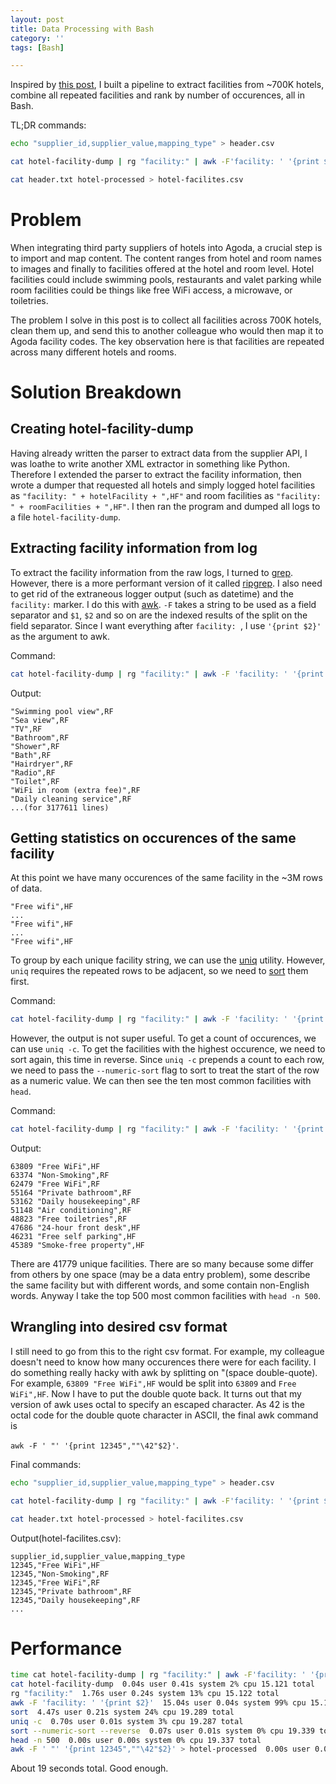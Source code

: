 ```yaml
---
layout: post
title: Data Processing with Bash
category: ''
tags: [Bash]

---
```


Inspired by [this post](https://adamdrake.com/command-line-tools-can-be-235x-faster-than-your-hadoop-cluster.html), I built a pipeline to extract facilities from ~700K hotels, combine all repeated facilities and rank by number of occurences, all in Bash.

TL;DR commands:
```bash
echo "supplier_id,supplier_value,mapping_type" > header.csv

cat hotel-facility-dump | rg "facility:" | awk -F'facility: ' '{print $2}' | sort | uniq -c | sort --numeric-sort --reverse | head -n 500 | awk -F ' "' '{print 12345",""\42"$2}' > hotel-processed

cat header.txt hotel-processed > hotel-facilites.csv
```

<!--excerpt-->

# Problem
When integrating third party suppliers of hotels into Agoda, a crucial step is to import and map content. The content ranges from hotel and room names to images and finally to facilities offered at the hotel and room level. Hotel facilities could include swimming pools, restaurants and valet parking while room facilities could be things like free WiFi access, a microwave, or toiletries.

The problem I solve in this post is to collect all facilities across 700K hotels, clean them up, and send this to another colleague who would then map it to Agoda facility codes. The key observation here is that facilities are repeated across many different hotels and rooms.

# Solution Breakdown

## Creating hotel-facility-dump
Having already written the parser to extract data from the supplier API, I was loathe to write another XML extractor in something like Python. Therefore I extended the parser to extract the facility information, then wrote a dumper that requested all hotels and simply logged hotel facilities as `"facility: " + hotelFacility + ",HF"` and room facilities as `"facility: " + roomFacilities + ",HF"`. I then ran the program and dumped all logs to a file `hotel-facility-dump`.

## Extracting facility information from log
To extract the facility information from the raw logs, I turned to [grep](http://man7.org/linux/man-pages/man1/grep.1.html). However, there is a more performant version of it called [ripgrep](https://blog.burntsushi.net/ripgrep/). I also need to get rid of the extraneous logger output (such as datetime) and the `facility:` marker. I do this with [awk](https://linux.die.net/man/1/awk). `-F` takes a string to be used as a field separator and `$1`, `$2` and so on are the indexed results of the split on the field separator. Since I want everything after `facility: `, I use `'{print $2}'` as the argument to awk.

Command:
```bash
cat hotel-facility-dump | rg "facility:" | awk -F 'facility: ' '{print $2}'
```

Output:
```
"Swimming pool view",RF
"Sea view",RF
"TV",RF
"Bathroom",RF
"Shower",RF
"Bath",RF
"Hairdryer",RF
"Radio",RF
"Toilet",RF
"WiFi in room (extra fee)",RF
"Daily cleaning service",RF
...(for 3177611 lines)
```

## Getting statistics on occurences of the same facility
At this point we have many occurences of the same facility in the ~3M rows of data.
```
"Free wifi",HF
...
"Free wifi",HF
...
"Free wifi",HF
```
To group by each unique facility string, we can use the [uniq](http://man7.org/linux/man-pages/man1/uniq.1.html) utility. However, `uniq` requires the repeated rows to be adjacent, so we need to [sort](http://man7.org/linux/man-pages/man1/sort.1.html) them first.

Command:
```bash
cat hotel-facility-dump | rg "facility:" | awk -F 'facility: ' '{print $2}' | sort | uniq
```

However, the output is not super useful. To get a count of occurences, we can use `uniq -c`. To get the facilities with the highest occurence, we need to sort again, this time in reverse. Since `uniq -c` prepends a count to each row, we need to pass the `--numeric-sort` flag to sort to treat the start of the row as a numeric value. We can then see the ten most common facilities with `head`.

Command:
```bash
cat hotel-facility-dump | rg "facility:" | awk -F 'facility: ' '{print $2}' | sort | uniq -c | sort --numeric-sort --reverse | head
```

Output:
```
63809 "Free WiFi",HF
63374 "Non-Smoking",RF
62479 "Free WiFi",RF
55164 "Private bathroom",RF
53162 "Daily housekeeping",RF
51148 "Air conditioning",RF
48823 "Free toiletries",RF
47686 "24-hour front desk",HF
46231 "Free self parking",HF
45389 "Smoke-free property",HF
```

There are 41779 unique facilities. There are so many because some differ from others by one space (may be a data entry problem), some describe the same facility but with different words, and some contain non-English words. Anyway I take the top 500 most common facilities with `head -n 500`.

## Wrangling into desired csv format
I still need to go from this to the right csv format. For example, my colleague doesn't need to know how many occurences there were for each facility. I do something really hacky with awk by splitting on  "(space double-quote). For example, `63809 "Free WiFi",HF` would be split into `63809` and `Free WiFi",HF`. Now I have to put the double quote back. It turns out that my version of awk uses octal to specify an escaped character. As 42 is the octal code for the double quote character in ASCII, the final awk command is 

`awk -F ' "' '{print 12345",""\42"$2}'`.

Final commands:
```bash
echo "supplier_id,supplier_value,mapping_type" > header.csv

cat hotel-facility-dump | rg "facility:" | awk -F'facility: ' '{print $2}' | sort | uniq -c | sort --numeric-sort --reverse | head -n 500 | awk -F ' "' '{print 12345",""\42"$2}' > hotel-processed

cat header.txt hotel-processed > hotel-facilites.csv
```

Output(hotel-facilites.csv):
```
supplier_id,supplier_value,mapping_type
12345,"Free WiFi",HF
12345,"Non-Smoking",RF
12345,"Free WiFi",RF
12345,"Private bathroom",RF
12345,"Daily housekeeping",RF
...
```

# Performance
```bash
time cat hotel-facility-dump | rg "facility:" | awk -F'facility: ' '{print $2}' | sort | uniq -c | sort --numeric-sort --reverse | head -n 500 | awk -F ' "' '{print 12345",""\42"$2}' > hotel-processed
cat hotel-facility-dump  0.04s user 0.41s system 2% cpu 15.121 total
rg "facility:"  1.76s user 0.24s system 13% cpu 15.122 total
awk -F 'facility: ' '{print $2}'  15.04s user 0.04s system 99% cpu 15.123 total
sort  4.47s user 0.21s system 24% cpu 19.289 total
uniq -c  0.70s user 0.01s system 3% cpu 19.287 total
sort --numeric-sort --reverse  0.07s user 0.01s system 0% cpu 19.339 total
head -n 500  0.00s user 0.00s system 0% cpu 19.337 total
awk -F ' "' '{print 12345",""\42"$2}' > hotel-processed  0.00s user 0.01s system 0% cpu 19.338 total
```

About 19 seconds total. Good enough.